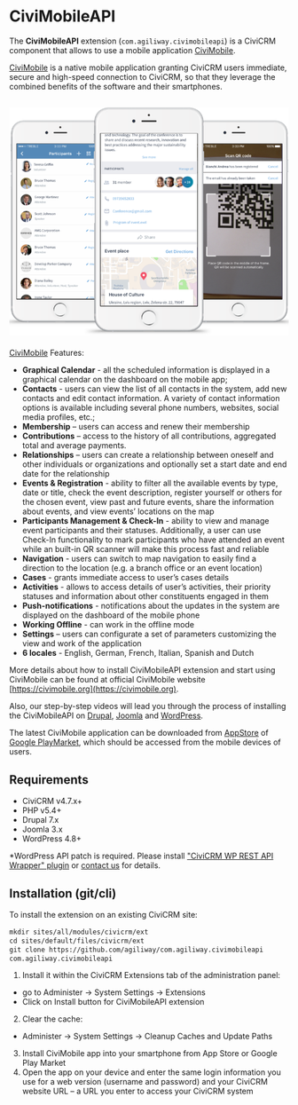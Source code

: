 # CiviMobileAPI

The **CiviMobileAPI** extension (`com.agiliway.civimobileapi`) is a CiviCRM component that allows to use a mobile application [CiviMobile](https://civimobile.org).

[CiviMobile](https://civimobile.org) is a native mobile application granting CiviCRM users immediate, secure and high-speed connection to CiviCRM, so that they leverage the combined benefits of the software and their smartphones.

## ![Screenshot](./img/civimobileapi.png)

[CiviMobile](https://civimobile.org) Features:

- **Graphical Calendar** - all the scheduled information is displayed in a graphical calendar on the dashboard on the mobile app;  
- **Contacts** - users can view the list of all contacts in the system, add new contacts and edit contact information. A variety of contact information options is available including several phone numbers, websites, social media profiles, etc.;     
- **Membership** – users can access and renew their membership 
- **Contributions** – access to the history of all contributions, aggregated total and average payments.   
- **Relationships** – users can create a relationship between oneself and other individuals or organizations and optionally set a start date and end date for the relationship
- **Events & Registration** - ability to filter all the available events by type, date or title, check the event description, register yourself or others for the chosen event, view past and future events, share the information about events, and view events’ locations on the map
- **Participants Management & Check-In** - ability to view and manage event participants and their statuses. Additionally, a user can use Check-In functionality to mark participants who have attended an event while an built-in QR scanner will make this process fast and reliable 
- **Navigation** - users can switch to map navigation to easily find a direction to the location (e.g. a branch office or an event location)
- **Cases** - grants immediate access to user’s cases details
- **Activities** - allows to access details of user’s activities, their priority statuses and information about other constituents engaged in them
- **Push-notifications** - notifications about the updates in the system are displayed on the dashboard of the mobile phone
- **Working Offline** - can work in the offline mode
- **Settings** – users can configurate a set of parameters customizing the view and work of the application
- **6 locales** - English, German, French, Italian, Spanish and Dutch


More details about how to install CiviMobileAPI extension and start using CiviMobile can be found at official CiviMobile website [https://civimobile.org](https://civimobile.org).   

Also, our step-by-step videos will lead you through the process of installing the CiviMobileAPI on [Drupal](https://www.youtube.com/watch?v=jNVMLSfU1ug), [Joomla](https://www.youtube.com/watch?v=mli8HkxVu60) and [WordPress](https://www.youtube.com/watch?v=mDjHEglfVT4&t=4s).    

The latest CiviMobile application can be downloaded from [AppStore](https://itunes.apple.com/us/app/civimobile/id1404824793?mt=8) of [Google PlayMarket](https://play.google.com/store/apps/details?id=com.agiliway.civimobile), which should be accessed from the mobile devices of users.  


## Requirements

- CiviCRM v4.7.x+
- PHP v5.4+
- Drupal 7.x
- Joomla 3.x
- WordPress 4.8+

*WordPress API patch is required. Please install ["CiviCRM WP REST API Wrapper" plugin](https://github.com/mecachisenros/civicrm-wp-rest) or [contact us](mailto:civicrm@agiliway.com) for details.

## Installation (git/cli)

To install the extension on an existing CiviCRM site:

```
mkdir sites/all/modules/civicrm/ext
cd sites/default/files/civicrm/ext
git clone https://github.com/agiliway/com.agiliway.civimobileapi com.agiliway.civimobileapi
```

1. Install it within the CiviCRM Extensions tab of the administration panel:

- go to Administer -> System Settings -> Extensions
- Click on Install button for CiviMobileAPI extension

2. Clear the cache:

- Administer -> System Settings -> Cleanup Caches and Update Paths

3. Install CiviMobile app into your smartphone from App Store or Google Play Market
4. Open the app on your device and enter the same login information you use for a web version (username and password) and your CiviCRM website URL – a URL you enter to access your CiviCRM system
